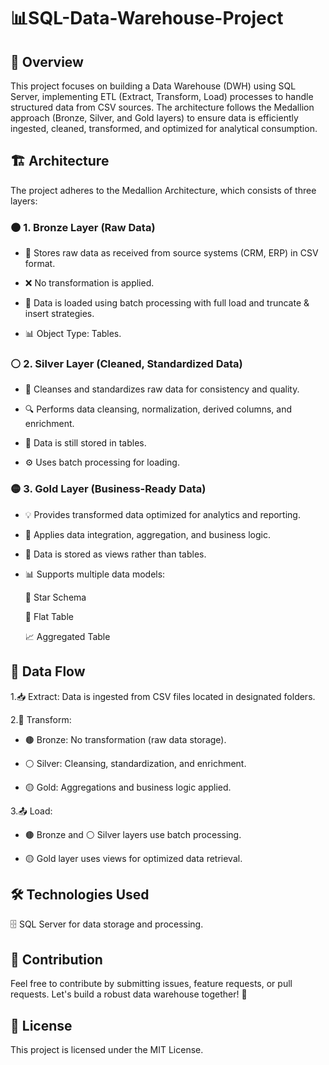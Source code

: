 # 📊SQL-Data-Warehouse-Project

## 📝 Overview

This project focuses on building a Data Warehouse (DWH) using SQL Server, implementing ETL (Extract, Transform, Load) processes to handle structured data from CSV sources. The architecture follows the Medallion approach (Bronze, Silver, and Gold layers) to ensure data is efficiently ingested, cleaned, transformed, and optimized for analytical consumption.

## 🏗 Architecture

The project adheres to the Medallion Architecture, which consists of three layers:


### 🟤 1. Bronze Layer (Raw Data)

- 📂 Stores raw data as received from source systems (CRM, ERP) in CSV format.

-  ❌ No transformation is applied.

- 📌 Data is loaded using batch processing with full load and truncate & insert strategies.

- 📊 Object Type: Tables. 


### ⚪ 2. Silver Layer (Cleaned, Standardized Data)

- 🧹 Cleanses and standardizes raw data for consistency and quality.

- 🔍 Performs data cleansing, normalization, derived columns, and enrichment.

- 📌 Data is still stored in tables.

- ⚙ Uses batch processing for loading.


### 🟡 3. Gold Layer (Business-Ready Data)

- 💡 Provides transformed data optimized for analytics and reporting.

- 🔄 Applies data integration, aggregation, and business logic.

- 📌 Data is stored as views rather than tables.

- 📊 Supports multiple data models:

    🌟 Star Schema
  
    📑 Flat Table
  
    📈 Aggregated Table


## 🔄 Data Flow

1.📥 Extract: Data is ingested from CSV files located in designated folders.

2.🔄 Transform:

- 🟤 Bronze: No transformation (raw data storage).

- ⚪ Silver: Cleansing, standardization, and enrichment.

- 🟡 Gold: Aggregations and business logic applied.

3.📤 Load:

- 🟤 Bronze and ⚪ Silver layers use batch processing.

- 🟡 Gold layer uses views for optimized data retrieval.
  

## 🛠 Technologies Used

🗄 SQL Server for data storage and processing.



## 🤝 Contribution

Feel free to contribute by submitting issues, feature requests, or pull requests. Let's build a robust data warehouse together! 🚀

## 📜 License

This project is licensed under the MIT License.
